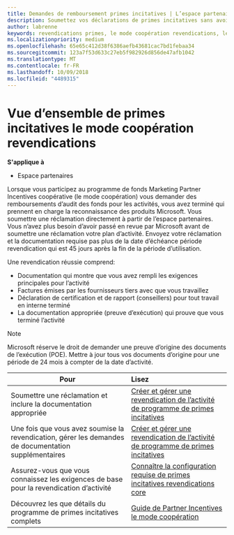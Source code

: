 ```yaml
---
title: Demandes de remboursement primes incitatives | L’espace partenaires
description: Soumettez vos déclarations de primes incitatives sans avoir à planifier votre activité tout d’abord passé en revue.
author: labrenne
keywords: revendications primes, le mode coopération revendications, les fonds
ms.localizationpriority: medium
ms.openlocfilehash: 65e65c412d38f6386aefb43681cac7bd1febaa34
ms.sourcegitcommit: 123a7f53d633c27eb5f982926d856de47afb1042
ms.translationtype: MT
ms.contentlocale: fr-FR
ms.lasthandoff: 10/09/2018
ms.locfileid: "4489315"
---
```

# <a name="incentives-co-op-claims-overview"></a>Vue d’ensemble de primes incitatives le mode coopération revendications

**S'applique à**

- Espace partenaires

Lorsque vous participez au programme de fonds Marketing Partner Incentives coopérative (le mode coopération) vous demander des remboursements d’audit des fonds pour les activités, vous avez terminé qui prennent en charge la reconnaissance des produits Microsoft. Vous soumettre une réclamation directement à partir de l’espace partenaires. Vous n’avez plus besoin d’avoir passé en revue par Microsoft avant de soumettre une réclamation votre plan d’activité. Envoyez votre réclamation et la documentation requise pas plus de la date d’échéance période revendication qui est 45 jours après la fin de la période d’utilisation. 

Une revendication réussie comprend:

- Documentation qui montre que vous avez rempli les exigences principales pour l’activité
- Factures émises par les fournisseurs tiers avec que vous travaillez
- Déclaration de certification et de rapport (conseillers) pour tout travail en interne terminé
- La documentation appropriée (preuve d’exécution) qui prouve que vous terminé l’activité 

>[!NOTE]
>Microsoft réserve le droit de demander une preuve d’origine des documents de l’exécution (POE). Mettre à jour tous vos documents d’origine pour une période de 24 mois à compter de la date d’activité. 

|**Pour**   |**Lisez**   |
|-----------------|:--------------------------------------|
|Soumettre une réclamation et inclure la documentation appropriée|[Créer et gérer une revendication de l’activité de programme de primes incitatives](create-incentives-claims.md)|
|Une fois que vous avez soumise la revendication, gérer les demandes de documentation supplémentaires|[Créer et gérer une revendication de l’activité de programme de primes incitatives](create-incentives-claims.md)  |
|Assurez-vous que vous connaissez les exigences de base pour la revendication d’activité|[Connaître la configuration requise de primes incitatives revendications core](core-requirements.md)   |
|Découvrez les que détails du programme de primes incitatives complets|[Guide de Partner Incentives le mode coopération](https://assets.microsoft.com/coop-guidebook.pdf)
                                                                                 
                                   
